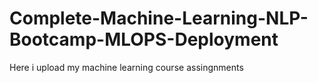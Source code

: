 # Complete-Machine-Learning-NLP-Bootcamp-MLOPS-Deployment
Here i upload my machine learning course assingnments
